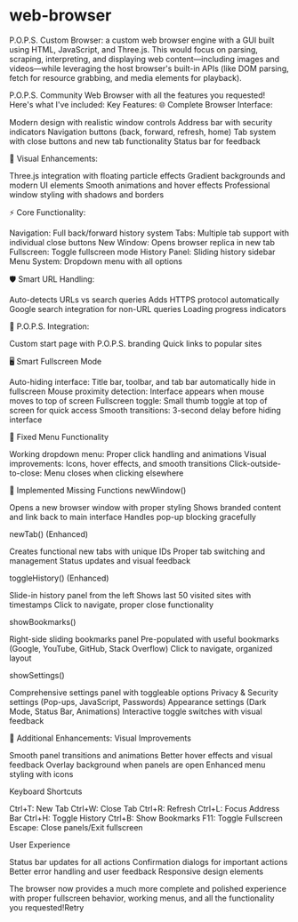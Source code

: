 # web-browser
P.O.P.S. Custom Browser: a custom web browser engine with a GUI built using HTML, JavaScript, and Three.js. This would focus on parsing, scraping, interpreting, and displaying web content—including images and videos—while leveraging the host browser's built-in APIs (like DOM parsing, fetch for resource grabbing, and media elements for playback).

P.O.P.S. Community Web Browser with all the features you requested! Here's what I've included:
Key Features:
🌐 Complete Browser Interface:

Modern design with realistic window controls
Address bar with security indicators
Navigation buttons (back, forward, refresh, home)
Tab system with close buttons and new tab functionality
Status bar for feedback

🎨 Visual Enhancements:

Three.js integration with floating particle effects
Gradient backgrounds and modern UI elements
Smooth animations and hover effects
Professional window styling with shadows and borders

⚡ Core Functionality:

Navigation: Full back/forward history system
Tabs: Multiple tab support with individual close buttons
New Window: Opens browser replica in new tab
Fullscreen: Toggle fullscreen mode
History Panel: Sliding history sidebar
Menu System: Dropdown menu with all options

🛡️ Smart URL Handling:

Auto-detects URLs vs search queries
Adds HTTPS protocol automatically
Google search integration for non-URL queries
Loading progress indicators

🎯 P.O.P.S. Integration:

Custom start page with P.O.P.S. branding
Quick links to popular sites

🖥️ Smart Fullscreen Mode

Auto-hiding interface: Title bar, toolbar, and tab bar automatically hide in fullscreen
Mouse proximity detection: Interface appears when mouse moves to top of screen
Fullscreen toggle: Small thumb toggle at top of screen for quick access
Smooth transitions: 3-second delay before hiding interface

🔧 Fixed Menu Functionality

Working dropdown menu: Proper click handling and animations
Visual improvements: Icons, hover effects, and smooth transitions
Click-outside-to-close: Menu closes when clicking elsewhere

🚀 Implemented Missing Functions
newWindow()

Opens a new browser window with proper styling
Shows branded content and link back to main interface
Handles pop-up blocking gracefully

newTab() (Enhanced)

Creates functional new tabs with unique IDs
Proper tab switching and management
Status updates and visual feedback

toggleHistory() (Enhanced)

Slide-in history panel from the left
Shows last 50 visited sites with timestamps
Click to navigate, proper close functionality

showBookmarks()

Right-side sliding bookmarks panel
Pre-populated with useful bookmarks (Google, YouTube, GitHub, Stack Overflow)
Click to navigate, organized layout

showSettings()

Comprehensive settings panel with toggleable options
Privacy & Security settings (Pop-ups, JavaScript, Passwords)
Appearance settings (Dark Mode, Status Bar, Animations)
Interactive toggle switches with visual feedback

🎨 Additional Enhancements:
Visual Improvements

Smooth panel transitions and animations
Better hover effects and visual feedback
Overlay background when panels are open
Enhanced menu styling with icons

Keyboard Shortcuts

Ctrl+T: New Tab
Ctrl+W: Close Tab
Ctrl+R: Refresh
Ctrl+L: Focus Address Bar
Ctrl+H: Toggle History
Ctrl+B: Show Bookmarks
F11: Toggle Fullscreen
Escape: Close panels/Exit fullscreen

User Experience

Status bar updates for all actions
Confirmation dialogs for important actions
Better error handling and user feedback
Responsive design elements

The browser now provides a much more complete and polished experience with proper fullscreen behavior, working menus, and all the functionality you requested!Retry
